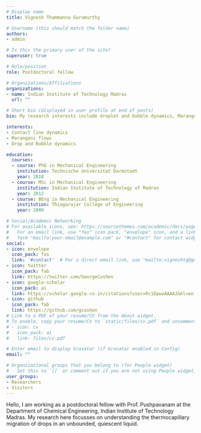 ```yaml
---
# Display name
title: Vignesh Thammanna Gurumurthy

# Username (this should match the folder name)
authors:
- admin

# Is this the primary user of the site?
superuser: true

# Role/position
role: Postdoctoral fellow

# Organizations/Affiliations
organizations:
- name: Indian Institute of Technology Madras
  url: ""

# Short bio (displayed in user profile at end of posts)
bio: My research interests include droplet and bubble dynamics, Marangoni flows of miscible interfaces, contact line dynamics.

interests:
- Contact line dynamics
- Marangoni flows
- Drop and Bubble dynamics

education:
  courses:
  - course: PhD in Mechanical Engineering
    institution: Technische Universitat Darmstadt
    year: 2018
  - course: MSc in Mechanical Engineering
    institution: Indian Institute of Technology of Madras
    year: 2012
  - course: BEng in Mechanical Engineering
    institution: Thiagarajar College of Engineering
    year: 2009

# Social/Academic Networking
# For available icons, see: https://sourcethemes.com/academic/docs/page-builder/#icons
#   For an email link, use "fas" icon pack, "envelope" icon, and a link in the
#   form "mailto:your-email@example.com" or "#contact" for contact widget.
social:
- icon: envelope
  icon_pack: fas
  link: '#contact'  # For a direct email link, use "mailto:vigneshtg@gmail.com".
- icon: twitter
  icon_pack: fab
  link: https://twitter.com/GeorgeCushen
- icon: google-scholar
  icon_pack: ai
  link: https://scholar.google.co.in/citations?user=Rc1DpwoAAAAJ&hl=en
- icon: github
  icon_pack: fab
  link: https://github.com/gcushen
# Link to a PDF of your resume/CV from the About widget.
# To enable, copy your resume/CV to `static/files/cv.pdf` and uncomment the lines below.
# - icon: cv
#   icon_pack: ai
#   link: files/cv.pdf

# Enter email to display Gravatar (if Gravatar enabled in Config)
email: ""

# Organizational groups that you belong to (for People widget)
#   Set this to `[]` or comment out if you are not using People widget.
user_groups:
- Researchers
- Visitors
---
```


Hello,
I am working as a postdoctoral fellow with Prof. Pushpavanam at the Department of Chemical Engineering, Indian Institute of Technology Madras. My research here focusses on understanding the thermocapillary migration of drops in an unbounded, quiescent liquid.
